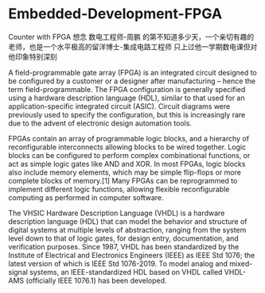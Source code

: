 # Embedded-Development-FPGA
Counter with FPGA
想念 数电工程师-周鹏 的第不知道多少天，一个亲切有趣的老师，也是一个水平极高的留洋博士-集成电路工程师
只上过他一学期数电课但对他印象特别深刻

A field-programmable gate array (FPGA) is an integrated circuit designed to be configured by a customer or a designer after manufacturing – hence the term field-programmable. The FPGA configuration is generally specified using a hardware description language (HDL), similar to that used for an application-specific integrated circuit (ASIC). Circuit diagrams were previously used to specify the configuration, but this is increasingly rare due to the advent of electronic design automation tools.



FPGAs contain an array of programmable logic blocks, and a hierarchy of reconfigurable interconnects allowing blocks to be wired together. Logic blocks can be configured to perform complex combinational functions, or act as simple logic gates like AND and XOR. In most FPGAs, logic blocks also include memory elements, which may be simple flip-flops or more complete blocks of memory.[1] Many FPGAs can be reprogrammed to implement different logic functions, allowing flexible reconfigurable computing as performed in computer software.



The VHSIC Hardware Description Language (VHDL) is a hardware description language (HDL) that can model the behavior and structure of digital systems at multiple levels of abstraction, ranging from the system level down to that of logic gates, for design entry, documentation, and verification purposes. Since 1987, VHDL has been standardized by the Institute of Electrical and Electronics Engineers (IEEE) as IEEE Std 1076; the latest version of which is IEEE Std 1076-2019. To model analog and mixed-signal systems, an IEEE-standardized HDL based on VHDL called VHDL-AMS (officially IEEE 1076.1) has been developed.




